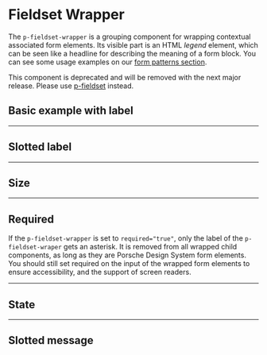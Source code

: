 # Fieldset Wrapper

The `p-fieldset-wrapper` is a grouping component for wrapping contextual associated form elements. Its visible part is
an HTML _legend_ element, which can be seen like a headline for describing the meaning of a form block. You can see some
usage examples on our [form patterns section](patterns/forms/resources).

<p-inline-notification heading="Deprecation hint" state="error" persistent="true">
  This component is deprecated and will be removed with the next major release.
Please use <a href="components/fieldset">p-fieldset</a> instead.
</p-inline-notification>

<TableOfContents></TableOfContents>

## Basic example with label

<Playground :markup="withLabelMarkup" :config="config"></Playground>

---

## Slotted label

<Playground :markup="slottedLabelMarkup" :config="config"></Playground>

---

## Size

<Playground :markup="labelSizeMarkup" :config="config">
  <SelectOptions v-model="labelSize" :values="labelSizes" name="labelSize"></SelectOptions>
</Playground>

---

## Required

If the `p-fieldset-wrapper` is set to `required="true"`, only the label of the `p-fieldset-wraper` gets an asterisk. It
is removed from all wrapped child components, as long as they are Porsche Design System form elements. You should still
set required on the input of the wrapped form elements to ensure accessibility, and the support of screen readers.

<Playground :markup="requiredMarkup" :config="config"></Playground>

---

## State

<Playground :markup="stateMarkup" :config="config">
  <SelectOptions v-model="state" :values="states" name="state"></SelectOptions>
</Playground>

---

## Slotted message

<Playground :markup="slottedMessageMarkup" :config="config">
  <SelectOptions v-model="slottedMessage" :values="slottedMessages" name="state"></SelectOptions>
</Playground>

<script lang="ts">
import Vue from 'vue';
import Component from 'vue-class-component';
import { FIELDSET_LABEL_SIZES } from './../fieldset/fieldset-utils';
import { FORM_STATES } from '../../utils'; 

@Component
export default class Code extends Vue {
  config = { spacing: 'block', themeable: true }; 
  
  withLabelMarkup =
`<p-fieldset-wrapper label="Some legend label">
  <p-text-field-wrapper label="Some label">
    <input type="text" name="some-name" />
  </p-text-field-wrapper>
</p-fieldset-wrapper>`;

  slottedLabelMarkup =
`<p-fieldset-wrapper>
  <span slot="label">Some legend label</span>
  <p-text-field-wrapper label="Some label">
    <input type="text" name="some-name" />
  </p-text-field-wrapper>
</p-fieldset-wrapper>`;

  labelSize = 'small';
  labelSizes = FIELDSET_LABEL_SIZES;
  get labelSizeMarkup() {
    return `<p-fieldset-wrapper label="Some legend label" label-size=${this.labelSize}>
  <p-text-field-wrapper label="Some label">
    <input type="text" name="some-name" />
  </p-text-field-wrapper>
</p-fieldset-wrapper>`;
  }

  requiredMarkup =
`<p-fieldset-wrapper label="Some legend label" required="true">
  <p-text-field-wrapper label="Some label">
    <input type="text" name="some-name" required />
  </p-text-field-wrapper>
</p-fieldset-wrapper>`;

  state = 'error';
  states = FORM_STATES;
  get stateMarkup() {
    const message = this.state === 'error' ? 'Some error message' : 'Some success message';
    const attr = `state="${this.state}" message="${message}"`;
    return `<p-fieldset-wrapper label="Some legend label" ${attr} class="state-markup">
  <p-text-field-wrapper label="Some label" state="${this.state}">
    <input type="text" name="some-name" />
  </p-text-field-wrapper>
  <p-checkbox-wrapper label="Some label" hide-label="false" state="${this.state}">
   <input type="checkbox" name="some-name" />
  </p-checkbox-wrapper>
  <p-checkbox-wrapper label="Some label" hide-label="false" state="${this.state}">
    <input type="checkbox" name="some-name" />
  </p-checkbox-wrapper>
</p-fieldset-wrapper>`;
  }

  slottedMessage = 'error';
  slottedMessages = FORM_STATES;
  get slottedMessageMarkup() {
    const content = this.slottedMessage === 'error' ? 'Some error message' : 'Some success message';
    return `<p-fieldset-wrapper label="Some legend label" state=${this.slottedMessage}>
  <p-text-field-wrapper label="Some label" state=${this.slottedMessage}>
    <input type="text" name="some-name" />
  </p-text-field-wrapper>
  <span slot="message">${content}</span>
</p-fieldset-wrapper>`;
  }
}
</script>

<style scoped lang="scss">
  @use '@porsche-design-system/components-js/styles' as *;

  .state-markup > * {
    margin-top: $pds-spacing-static-medium;
  }

  :deep(p-checkbox-wrapper) {
    margin-top: $pds-spacing-static-medium;
  }
</style>
